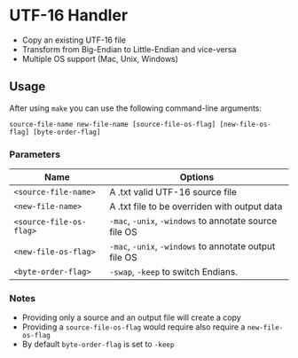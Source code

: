 # UTF-16 Handler

- Copy an existing UTF-16 file
- Transform from Big-Endian to Little-Endian and vice-versa
- Multiple OS support (Mac, Unix, Windows)

## Usage

After using `make` you can use the following command-line arguments:
  
`source-file-name new-file-name [source-file-os-flag] [new-file-os-flag] [byte-order-flag]`

### Parameters

Name | Options
-----|-------
`<source-file-name>` | A .txt valid UTF-16 source file
`<new-file-name>` | A .txt file to be overriden with output data
`<source-file-os-flag>` | `-mac`, `-unix`, `-windows` to annotate source file OS
`<new-file-os-flag>` | `-mac`, `-unix`, `-windows` to annotate output file OS
`<byte-order-flag>` | `-swap`, `-keep` to switch Endians.

### Notes

- Providing only a source and an output file will create a copy
- Providing a `source-file-os-flag` would require also require a `new-file-os-flag`
- By default `byte-order-flag` is set to `-keep`
